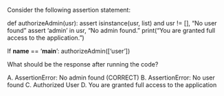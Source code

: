 Consider the following assertion statement: 
 
def authorizeAdmin(usr): 
    assert isinstance(usr, list) and usr != [], “No user found” 
    assert ‘admin’ in usr, “No admin found.” 
    print(“You are granted full access to the application.”) 
 
If __name__ == ‘__main__’: 
    authorizeAdmin([‘user’]) 
 
What should be the response after running the code? 
 
A. AssertionError: No admin found  (CORRECT)
B. AssertionError: No user found 
C. Authorized User 
D. You are granted full access to the application 
